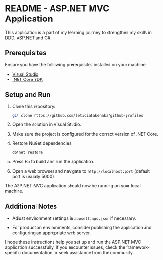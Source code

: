 # README - ASP.NET MVC Application

This application is a part of my learning journey to strengthen my skills in DDD, ASP.NET and C#.</br>


## Prerequisites

Ensure you have the following prerequisites installed on your machine:

- [Visual Studio](https://visualstudio.microsoft.com/)
- [.NET Core SDK](https://dotnet.microsoft.com/download)

## Setup and Run

1. Clone this repository:

    ```bash
    git clone https://github.com/leticiatakenaka/github-profiles
    ```

2. Open the solution in Visual Studio.

3. Make sure the project is configured for the correct version of .NET Core.

4. Restore NuGet dependencies:

    ```bash
    dotnet restore
    ```

5. Press F5 to build and run the application.

6. Open a web browser and navigate to `http://localhost:port` (default port is usually 5000).

The ASP.NET MVC application should now be running on your local machine.

## Additional Notes

- Adjust environment settings in `appsettings.json` if necessary.

- For production environments, consider publishing the application and configuring an appropriate web server.

I hope these instructions help you set up and run the ASP.NET MVC application successfully! If you encounter issues, check the framework-specific documentation or seek assistance from the community.
